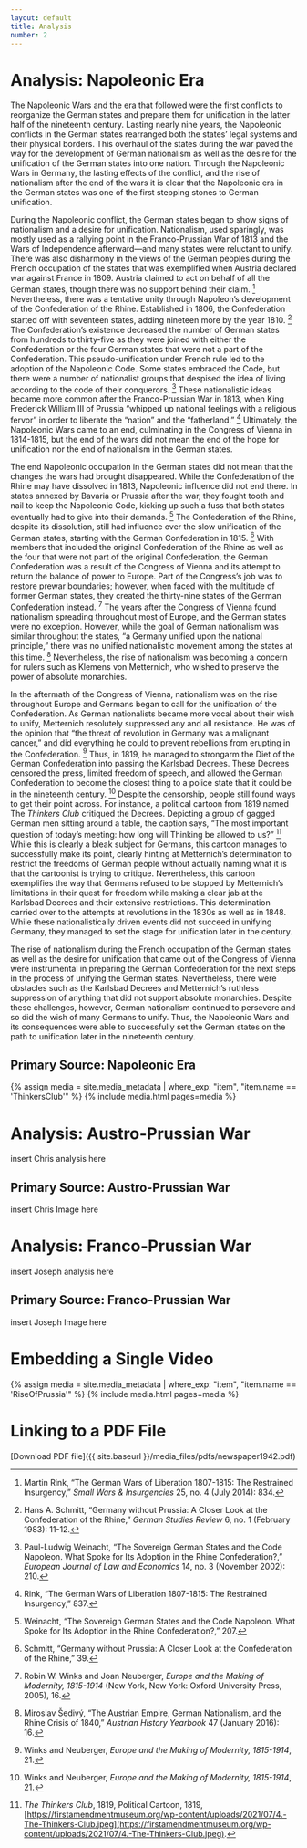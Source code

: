 ```yaml
---
layout: default
title: Analysis
number: 2
---
```


# Analysis: Napoleonic Era

The Napoleonic Wars and the era that followed were the first conflicts to reorganize the German states and prepare them for unification in the latter half of the nineteenth century. 
Lasting nearly nine years, the Napoleonic conflicts in the German states rearranged both the states’ legal systems and their physical borders. 
This overhaul of the states during the war paved the way for the development of German nationalism as well as the desire for the unification of the German states into one nation. 
Through the Napoleonic Wars in Germany, the lasting effects of the conflict, and the rise of nationalism after the end of the wars it is clear that the Napoleonic era in the German states was one of the first stepping stones to German unification.

During the Napoleonic conflict, the German states began to show signs of nationalism and a desire for unification. 
Nationalism, used sparingly, was mostly used as a rallying point in the Franco-Prussian War of 1813 and the Wars of Independence afterward—and many states were reluctant to unify. 
There was also disharmony in the views of the German peoples during the French occupation of the states that was exemplified when Austria declared war against France in 1809. 
Austria claimed to act on behalf of all the German states, though there was no support behind their claim. [^1]
Nevertheless, there was a tentative unity through Napoleon’s development of the Confederation of the Rhine. 
Established in 1806, the Confederation started off with seventeen states, adding nineteen more by the year 1810. [^2]
The Confederation’s existence decreased the number of German states from hundreds to thirty-five as they were joined with either the Confederation or the four German states that were not a part of the Confederation. 
This pseudo-unification under French rule led to the adoption of the Napoleonic Code. 
Some states embraced the Code, but there were a number of nationalist groups that despised the idea of living according to the code of their conquerors. [^3] 
These nationalistic ideas became more common after the Franco-Prussian War in 1813, when King Frederick William III of Prussia “whipped up national feelings with a religious fervor” in order to liberate the “nation” and the “fatherland.” [^4] 
Ultimately, the Napoleonic Wars came to an end, culminating in the Congress of Vienna in 1814-1815, but the end of the wars did not mean the end of the hope for unification nor the end of nationalism in the German states.

The end Napoleonic occupation in the German states did not mean that the changes the wars had brought disappeared. 
While the Confederation of the Rhine may have dissolved in 1813, Napoleonic influence did not end there. 
In states annexed by Bavaria or Prussia after the war, they fought tooth and nail to keep the Napoleonic Code, kicking up such a fuss that both states eventually had to give into their demands. [^5]
The Confederation of the Rhine, despite its dissolution, still had influence over the slow unification of the German states, starting with the German Confederation in 1815. [^6]
With members that included the original Confederation of the Rhine as well as the four that were not part of the original Confederation, the German Confederation was a result of the Congress of Vienna and its attempt to return the balance of power to Europe. 
Part of the Congress’s job was to restore prewar boundaries; however, when faced with the multitude of former German states, they created the thirty-nine states of the German Confederation instead. [^7]
The years after the Congress of Vienna found nationalism spreading throughout most of Europe, and the German states were no exception. 
However, while the goal of German nationalism was similar throughout the states, “a Germany unified upon the national principle,” there was no unified nationalistic movement among the states at this time. [^8]
Nevertheless, the rise of nationalism was becoming a concern for rulers such as Klemens von Metternich, who wished to preserve the power of absolute monarchies.

In the aftermath of the Congress of Vienna, nationalism was on the rise throughout Europe and Germans began to call for the unification of the Confederation. 
As German nationalists became more vocal about their wish to unify, Metternich resolutely suppressed any and all resistance. 
He was of the opinion that “the threat of revolution in Germany was a malignant cancer,” and did everything he could to prevent rebellions from erupting in the Confederation. [^9]
Thus, in 1819, he managed to strongarm the Diet of the German Confederation into passing the Karlsbad Decrees. 
These Decrees censored the press, limited freedom of speech, and allowed the German Confederation to become the closest thing to a police state that it could be in the nineteenth century. [^10]
Despite the censorship, people still found ways to get their point across. 
For instance, a political cartoon from 1819 named The *Thinkers Club* critiqued the Decrees. 
Depicting a group of gagged German men sitting around a table, the caption says, “The most important question of today’s meeting: how long will Thinking be allowed to us?” [^11] 
While this is clearly a bleak subject for Germans, this cartoon manages to successfully make its point, clearly hinting at Metternich’s determination to restrict the freedoms of German people without actually naming what it is that the cartoonist is trying to critique. 
Nevertheless, this cartoon exemplifies the way that Germans refused to be stopped by Metternich’s limitations in their quest for freedom while making a clear jab at the Karlsbad Decrees and their extensive restrictions. 
This determination carried over to the attempts at revolutions in the 1830s as well as in 1848. 
While these nationalistically driven events did not succeed in unifying Germany, they managed to set the stage for unification later in the century.

The rise of nationalism during the French occupation of the German states as well as the desire for unification that came out of the Congress of Vienna were instrumental in preparing the German Confederation for the next steps in the process of unifying the German states. 
Nevertheless, there were obstacles such as the Karlsbad Decrees and Metternich’s ruthless suppression of anything that did not support absolute monarchies. 
Despite these challenges, however, German nationalism continued to persevere and so did the wish of many Germans to unify. 
Thus, the Napoleonic Wars and its consequences were able to successfully set the German states on the path to unification later in the nineteenth century.

## Primary Source: Napoleonic Era

{% assign media = site.media_metadata | where_exp: "item", "item.name == 'ThinkersClub'" %}
{% include media.html pages=media %}

# Analysis: Austro-Prussian War

insert Chris analysis here

## Primary Source: Austro-Prussian War

insert Chris Image here

# Analysis: Franco-Prussian War

insert Joseph analysis here

## Primary Source: Franco-Prussian War

insert Joseph Image here

# Embedding a Single Video
{% assign media = site.media_metadata | where_exp: "item", "item.name == 'RiseOfPrussia'" %}
{% include media.html pages=media %}

# Linking to a PDF File

[Download PDF file]({{ site.baseurl }}/media_files/pdfs/newspaper1942.pdf)

[^1]: Martin Rink, “The German Wars of Liberation 1807-1815: The Restrained Insurgency,” *Small Wars & Insurgencies* 25, no. 4 (July 2014): 834.
[^2]: Hans A. Schmitt, “Germany without Prussia: A Closer Look at the Confederation of the Rhine,” *German Studies Review* 6, no. 1 (February 1983): 11-12.
[^3]: Paul-Ludwig Weinacht, “The Sovereign German States and the Code Napoleon. What Spoke for Its Adoption in the Rhine Confederation?,” *European Journal of Law and Economics* 14, no. 3 (November 2002): 210.
[^4]: Rink, “The German Wars of Liberation 1807-1815: The Restrained Insurgency,” 837.
[^5]: Weinacht, “The Sovereign German States and the Code Napoleon. What Spoke for Its Adoption in the Rhine Confederation?,” 207.
[^6]: Schmitt, “Germany without Prussia: A Closer Look at the Confederation of the Rhine,” 39.
[^7]: Robin W. Winks and Joan Neuberger, *Europe and the Making of Modernity, 1815-1914* (New York, New York: Oxford University Press, 2005), 16.
[^8]: Miroslav Šedivý, “The Austrian Empire, German Nationalism, and the Rhine Crisis of 1840,” *Austrian History Yearbook* 47 (January 2016): 16.
[^9]: Winks and Neuberger, *Europe and the Making of Modernity, 1815-1914*, 21.
[^10]: Winks and Neuberger, *Europe and the Making of Modernity, 1815-1914*, 21.
[^11]: *The Thinkers Club*, 1819, Political Cartoon, 1819, [https://firstamendmentmuseum.org/wp-content/uploads/2021/07/4.-The-Thinkers-Club.jpeg](https://firstamendmentmuseum.org/wp-content/uploads/2021/07/4.-The-Thinkers-Club.jpeg). 
